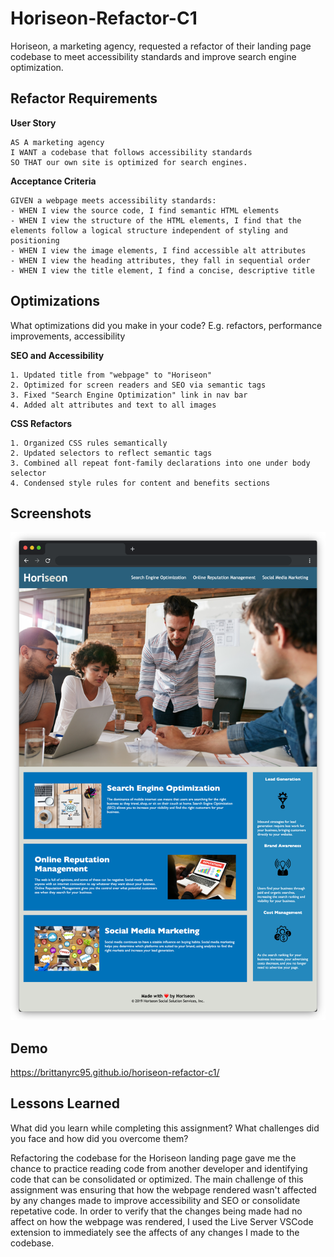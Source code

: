 
# Horiseon-Refactor-C1

Horiseon, a marketing agency, requested a refactor of their landing page codebase to meet accessibility standards and improve search engine optimization.

## Refactor Requirements
**User Story**  

    AS A marketing agency  
    I WANT a codebase that follows accessibility standards  
    SO THAT our own site is optimized for search engines.  
**Acceptance Criteria** 

    GIVEN a webpage meets accessibility standards:  
    - WHEN I view the source code, I find semantic HTML elements  
    - WHEN I view the structure of the HTML elements, I find that the elements follow a logical structure independent of styling and positioning  
    - WHEN I view the image elements, I find accessible alt attributes  
    - WHEN I view the heading attributes, they fall in sequential order  
    - WHEN I view the title element, I find a concise, descriptive title


## Optimizations

What optimizations did you make in your code? E.g. refactors, performance improvements, accessibility

**SEO and Accessibility**  

    1. Updated title from "webpage" to "Horiseon"
    2. Optimized for screen readers and SEO via semantic tags
    3. Fixed "Search Engine Optimization" link in nav bar
    4. Added alt attributes and text to all images

**CSS Refactors**  

    1. Organized CSS rules semantically
    2. Updated selectors to reflect semantic tags
    3. Combined all repeat font-family declarations into one under body selector
    4. Condensed style rules for content and benefits sections
## Screenshots

![App Screenshot](./assets/images/horiseon-landing-page.png)


## Demo

https://brittanyrc95.github.io/horiseon-refactor-c1/


## Lessons Learned

What did you learn while completing this assignment? What challenges did you face and how did you overcome them?  

Refactoring the codebase for the Horiseon landing page gave me the chance to practice 
reading code from another developer and identifying code that can be consolidated or optimized.
The main challenge of this assignment was ensuring that how the webpage rendered wasn't affected
by any changes made to improve accessibility and SEO or consolidate repetative code.
In order to verify that the changes being made had no affect on how the webpage was rendered, I used the Live Server
VSCode extension to immediately see the affects of any changes I made to the codebase.